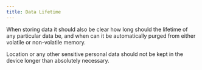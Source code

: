 ```yaml
---
title: Data Lifetime
---
```

When storing data it should also be clear how long should the lifetime of any particular data be, and when can it be automatically purged from either volatile or non-volatile memory.

Location or any other sensitive personal data should not be kept in the device longer than absolutely necessary.
